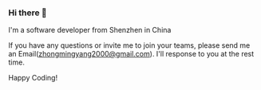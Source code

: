 ### Hi there 👋

I'm a software developer from Shenzhen in China

If you have any questions or invite me to join your teams, please send me an Email(zhongmingyang2000@gmail.com). I'll response to you at the rest time.

Happy Coding!

<!--
**zhong-my/zhong-my** is a ✨ _special_ ✨ repository because its `README.md` (this file) appears on your GitHub profile.

Here are some ideas to get you started:

- 🔭 I’m currently working on ...
- 🌱 I’m currently learning ...
- 👯 I’m looking to collaborate on ...
- 🤔 I’m looking for help with ...
- 💬 Ask me about ...
- 📫 How to reach me: ...
- 😄 Pronouns: ...
- ⚡ Fun fact: ...
-->
